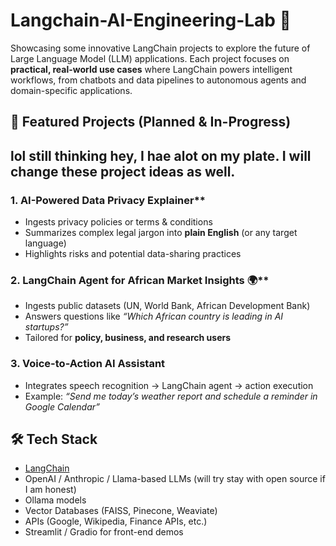 # Langchain-AI-Engineering-Lab 🚀
Showcasing some innovative LangChain projects to explore the future of Large Language Model (LLM) applications. Each project focuses on **practical, real-world use cases** where LangChain powers intelligent workflows, from chatbots and data pipelines to autonomous agents and domain-specific applications.  

## 🌟 Featured Projects (Planned & In-Progress)
## lol still thinking hey, I hae alot on my plate. I will change these project ideas as well.

### 1. AI-Powered Data Privacy Explainer**
- Ingests privacy policies or terms & conditions  
- Summarizes complex legal jargon into **plain English** (or any target language)  
- Highlights risks and potential data-sharing practices  

### 2. LangChain Agent for African Market Insights 🌍**
- Ingests public datasets (UN, World Bank, African Development Bank)  
- Answers questions like *“Which African country is leading in AI startups?”*  
- Tailored for **policy, business, and research users**  

### 3. **Voice-to-Action AI Assistant**
- Integrates speech recognition → LangChain agent → action execution  
- Example: *“Send me today’s weather report and schedule a reminder in Google Calendar”*  

## 🛠️ Tech Stack
- [LangChain](https://www.langchain.com/)  
- OpenAI / Anthropic / Llama-based LLMs (will try stay with open source if I am honest)
- Ollama models 
- Vector Databases (FAISS, Pinecone, Weaviate)  
- APIs (Google, Wikipedia, Finance APIs, etc.)  
- Streamlit / Gradio for front-end demos
